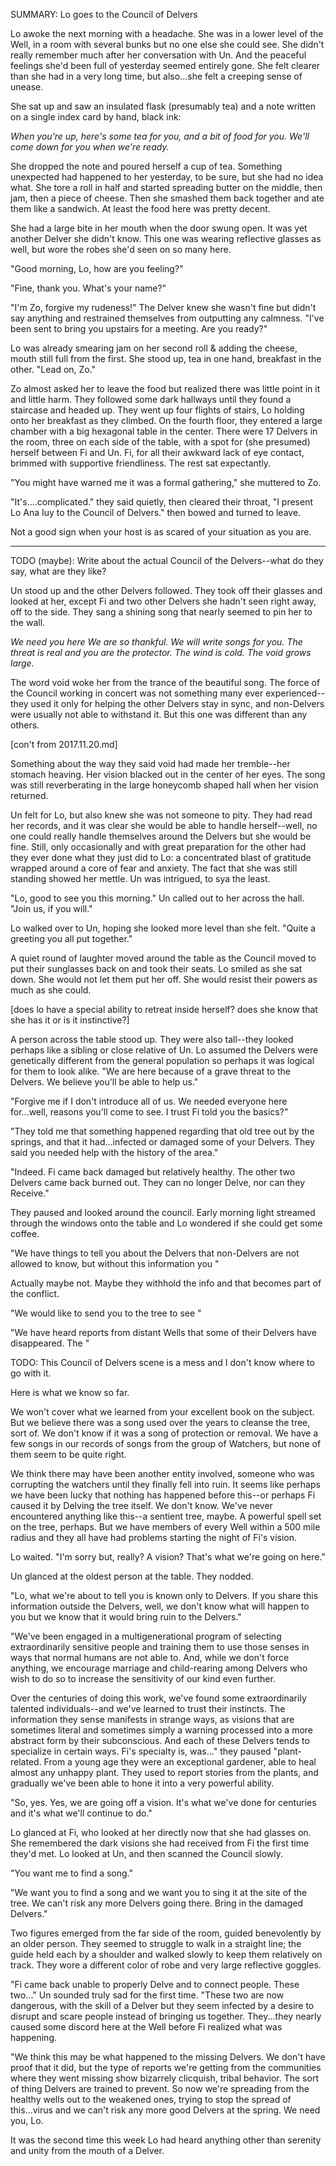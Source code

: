 SUMMARY: Lo goes to the Council of Delvers

Lo awoke the next morning with a headache.  She was in a lower level of the Well, in a room with several bunks but no one else she could see.  She didn't really remember much after her conversation with Un. And the peaceful feelings she'd been full of yesterday seemed entirely gone.  She felt clearer than she had in a very long time, but also...she felt a creeping sense of unease. 

She sat up and saw an insulated flask (presumably tea) and a note written on a single index card by hand, black ink:  

_When you're up, here's some tea for you, and a bit of food for you.  We'll come down for you when we're ready._

She dropped the note and poured herself a cup of tea.  Something unexpected had happened to her yesterday, to be sure, but she had no idea what.  She tore a roll in half and started spreading butter on the middle, then jam, then a piece of cheese.  Then she smashed them back together and ate them like a sandwich.  At least the food here was pretty decent. 

She had a large bite in her mouth when the door swung open.  It was yet another Delver she didn't know.  This one was wearing reflective glasses as well, but wore the robes she'd seen on so many here. 

"Good morning, Lo, how are you feeling?"

"Fine, thank you. What's your name?"

"I'm Zo, forgive my rudeness!" The Delver knew she wasn't fine but didn't say anything and restrained themselves from outputting any calmness.  "I've been sent to bring you upstairs for a meeting. Are you ready?"

Lo was already smearing jam on her second roll & adding the cheese, mouth still full from the first. She stood up, tea in one hand, breakfast in the other. "Lead on, Zo."

Zo almost asked her to leave the food but realized there was little point in it and little harm.  They followed some dark hallways until they found a staircase and headed up.  They went up four flights of stairs, Lo holding onto her breakfast as they climbed.  On the fourth floor, they entered a large chamber with a big hexagonal table in the center.  There were 17 Delvers in the room, three on each side of the table, with a spot for (she presumed) herself between Fi and Un.  Fi, for all their awkward lack of eye contact, brimmed with supportive friendliness.  The rest sat expectantly. 

"You might have warned me it was a formal gathering," she muttered to Zo. 

"It's....complicated." they said quietly, then cleared their throat, "I present Lo Ana Iuy to the Council of Delvers." then bowed and turned to leave.

Not a good sign when your host is as scared of your situation as you are.

---

TODO (maybe): Write about the actual Council of the Delvers--what do they say, what are they like? 

Un stood up and the other Delvers followed.  They took off their glasses and looked at her, except Fi and two other Delvers she hadn't seen right away, off to the side.  They sang a shining song that nearly seemed to pin her to the wall. 

_We need you here_
_We are so thankful._
_We will write songs for you._
_The threat is real and you are the protector._
_The wind is cold._ 
_The void grows large._

The word void woke her from the trance of the beautiful song.  The force of the Council working in concert was not something many ever experienced--they used it only for helping the other Delvers stay in sync, and non-Delvers were usually not able to withstand it.  But this one was different than any others. 

[con't from 2017.11.20.md]

Something about the way they said void had made her tremble--her stomach heaving. Her vision blacked out in the center of her eyes. The song was still reverberating in the large honeycomb shaped hall when her vision returned. 

Un felt for Lo, but also knew she was not someone to pity.  They had read her records, and it was clear she would be able to handle herself--well, no one could really handle themselves around the Delvers but she would be fine.  Still, only occasionally and with great preparation for the other had they ever done what they just did to Lo: a concentrated blast of gratitude wrapped around a core of fear and anxiety.  The fact that she was still standing showed her mettle.  Un was intrigued, to sya the least. 

"Lo, good to see you this morning." Un called out to her across the hall. "Join us, if you will."

Lo walked over to Un, hoping she looked more level than she felt.  "Quite a greeting you all put together."

A quiet round of laughter moved around the table as the Council moved to put their sunglasses back on and took their seats.  Lo smiled as she sat down.  She would not let them put her off. She would resist their powers as much as she could. 

[does lo have a special ability to retreat inside herself? does she know that she has it or is it instinctive?]

A person across the table stood up.  They were also tall--they looked perhaps like a sibling or close relative of Un.  Lo assumed the Delvers were genetically different from the general population so perhaps it was logical for them to look alike. "We are here because of a grave threat to the Delvers. We believe you'll be able to help us."

"Forgive me if I don't introduce all of us.  We needed everyone here for...well, reasons you'll come to see.  I trust Fi told you the basics?"

"They told me that something happened regarding that old tree out by the springs, and that it had...infected or damaged some of your Delvers. They said you needed help with the history of the area." 

"Indeed.  Fi came back damaged but relatively healthy.  The other two Delvers came back burned out.  They can no longer Delve, nor can they Receive."

They paused and looked around the council. Early morning light streamed through the windows onto the table and Lo wondered if she could get some coffee.

"We have things to tell you about the Delvers that non-Delvers are not allowed to know, but without this information you "

Actually maybe not. Maybe they withhold the info and that becomes part of the conflict.  

"We would like to send you to the tree to see "

"We have heard reports from distant Wells that some of their Delvers have disappeared. The "

TODO: This Council of Delvers scene is a mess and I don't know where to go with it.

Here is what we know so far. 

We won't cover what we learned from your excellent book on the subject.  But we believe there was a song used over the years to cleanse the tree, sort of. We don't know if it was a song of protection or removal.  We have a few songs in our records of songs from the group of Watchers, but none of them seem to be quite right. 

We think there may have been another entity involved, someone who was corrupting the watchers until they finally fell into ruin.  It seems like perhaps we have been lucky that nothing has happened before this--or perhaps Fi caused it by Delving the tree itself.  We don't know.  We've never encountered anything like this--a sentient tree, maybe. A powerful spell set on the tree, perhaps.  But we have members of every Well within a 500 mile radius and they all have had problems starting the night of Fi's vision. 

Lo waited.  "I'm sorry but, really? A vision? That's what we're going on here."

Un glanced at the oldest person at the table. They nodded. 

"Lo, what we're about to tell you is known only to Delvers. If you share this information outside the Delvers, well, we don't know what will happen to you but we know that it would bring ruin to the Delvers."

"We've been engaged in a multigenerational program of selecting extraordinarily sensitive people and training them to use those senses in ways that normal humans are not able to. And, while we don't force anything, we encourage marriage and child-rearing among Delvers who wish to do so to increase the sensitivity of our kind even further.

Over the centuries of doing this work, we've found some extraordinarily talented individuals--and we've learned to trust their instincts.  The information they sense manifests in strange ways, as visions that are sometimes literal and sometimes simply a warning processed into a more abstract form by their subconscious.  And each of these Delvers tends to specialize in certain ways.  Fi's specialty is, was..." they paused "plant-related. From a young age they were an exceptional gardener, able to heal almost any unhappy plant. They used to report stories from the plants, and gradually we've been able to hone it into a very powerful ability.

"So, yes. Yes, we are going off a vision. It's what we've done for centuries and it's what we'll continue to do."

Lo glanced at Fi, who looked at her directly now that she had glasses on. She remembered the dark visions she had received from Fi the first time they'd met. Lo looked at Un, and then scanned the Council slowly. 

"You want me to find a song."

"We want you to find a song and we want you to sing it at the site of the tree. We can't risk any more Delvers going there.  Bring in the damaged Delvers."

Two figures emerged from the far side of the room, guided benevolently by an older person.  They seemed to struggle to walk in a straight line; the guide held each by a shoulder and walked slowly to keep them relatively on track.  They wore a different color of robe and very large reflective goggles. 

"Fi came back unable to properly Delve and to connect people.  These two..." Un sounded truly sad for the first time.  "These two are now dangerous, with the skill of a Delver but they seem infected by a desire to disrupt and scare people instead of bringing us together. They...they nearly caused some discord here at the Well before Fi realized what was happening.

"We think this may be what happened to the missing Delvers. We don't have proof that it did, but the type of reports we're getting from the communities where they went missing show bizarrely clicquish, tribal behavior.  The sort of thing Delvers are trained to prevent. So now we're spreading from the healthy wells out to the weakened ones, trying to stop the spread of this...virus and we can't risk any more good Delvers at the spring. We need you, Lo.

It was the second time this week Lo had heard anything other than serenity and unity from the mouth of a Delver. 

